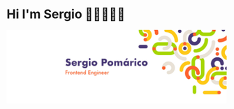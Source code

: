 # Hi I'm Sergio ✋🏻👨🏻‍💻

![](https://raw.githubusercontent.com/sergio-pomarico/sergio-pomarico/main/banner.jpg)

<!--
**sergio-pomarico/sergio-pomarico** is a ✨ _special_ ✨ repository because its `README.md` (this file) appears on your GitHub profile.

Here are some ideas to get you started:

- 🔭 I’m currently working on ...
- 🌱 I’m currently learning ...
- 👯 I’m looking to collaborate on ...
- 🤔 I’m looking for help with ...
- 💬 Ask me about ...
- 📫 How to reach me: ...
- 😄 Pronouns: ...
- ⚡ Fun fact: ...
-->

<!-- ## Get in touch

![](https://img.shields.io/badge/Gmail-sergiodavid21gmail.com-red)
![](https://img.shields.io/badge/LinkedIn-sergiopomarico-blue)
![](https://img.shields.io/badge/Gitlab-sergiopomarico-orange) -->
